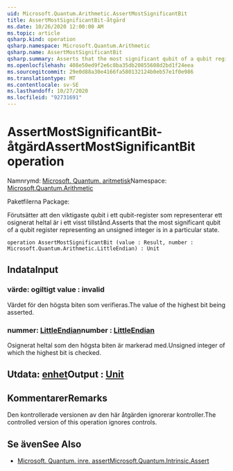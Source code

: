 ```yaml
---
uid: Microsoft.Quantum.Arithmetic.AssertMostSignificantBit
title: AssertMostSignificantBit-åtgärd
ms.date: 10/26/2020 12:00:00 AM
ms.topic: article
qsharp.kind: operation
qsharp.namespace: Microsoft.Quantum.Arithmetic
qsharp.name: AssertMostSignificantBit
qsharp.summary: Asserts that the most significant qubit of a qubit register representing an unsigned integer is in a particular state.
ms.openlocfilehash: 408e50ed9f2e6c8ba35db20855608d2bd1f24eea
ms.sourcegitcommit: 29e0d88a30e4166fa580132124b0eb57e1f0e986
ms.translationtype: MT
ms.contentlocale: sv-SE
ms.lasthandoff: 10/27/2020
ms.locfileid: "92731691"
---
```

# <a name="assertmostsignificantbit-operation"></a><span data-ttu-id="6b1b5-102">AssertMostSignificantBit-åtgärd</span><span class="sxs-lookup"><span data-stu-id="6b1b5-102">AssertMostSignificantBit operation</span></span>

<span data-ttu-id="6b1b5-103">Namnrymd: [Microsoft. Quantum. aritmetisk](xref:Microsoft.Quantum.Arithmetic)</span><span class="sxs-lookup"><span data-stu-id="6b1b5-103">Namespace: [Microsoft.Quantum.Arithmetic](xref:Microsoft.Quantum.Arithmetic)</span></span>

<span data-ttu-id="6b1b5-104">Paketfilerna [](https://nuget.org/packages/)</span><span class="sxs-lookup"><span data-stu-id="6b1b5-104">Package: [](https://nuget.org/packages/)</span></span>


<span data-ttu-id="6b1b5-105">Förutsätter att den viktigaste qubit i ett qubit-register som representerar ett osignerat heltal är i ett visst tillstånd.</span><span class="sxs-lookup"><span data-stu-id="6b1b5-105">Asserts that the most significant qubit of a qubit register representing an unsigned integer is in a particular state.</span></span>

```qsharp
operation AssertMostSignificantBit (value : Result, number : Microsoft.Quantum.Arithmetic.LittleEndian) : Unit
```


## <a name="input"></a><span data-ttu-id="6b1b5-106">Indata</span><span class="sxs-lookup"><span data-stu-id="6b1b5-106">Input</span></span>

### <a name="value--__invalidresult__"></a><span data-ttu-id="6b1b5-107">värde: __ogiltigt <Result>__</span><span class="sxs-lookup"><span data-stu-id="6b1b5-107">value : __invalid<Result>__</span></span>

<span data-ttu-id="6b1b5-108">Värdet för den högsta biten som verifieras.</span><span class="sxs-lookup"><span data-stu-id="6b1b5-108">The value of the highest bit being asserted.</span></span>


### <a name="number--littleendian"></a><span data-ttu-id="6b1b5-109">nummer: [LittleEndian](xref:Microsoft.Quantum.Arithmetic.LittleEndian)</span><span class="sxs-lookup"><span data-stu-id="6b1b5-109">number : [LittleEndian](xref:Microsoft.Quantum.Arithmetic.LittleEndian)</span></span>

<span data-ttu-id="6b1b5-110">Osignerat heltal som den högsta biten är markerad med.</span><span class="sxs-lookup"><span data-stu-id="6b1b5-110">Unsigned integer of which the highest bit is checked.</span></span>



## <a name="output--unit"></a><span data-ttu-id="6b1b5-111">Utdata: [enhet](xref:microsoft.quantum.lang-ref.unit)</span><span class="sxs-lookup"><span data-stu-id="6b1b5-111">Output : [Unit](xref:microsoft.quantum.lang-ref.unit)</span></span>



## <a name="remarks"></a><span data-ttu-id="6b1b5-112">Kommentarer</span><span class="sxs-lookup"><span data-stu-id="6b1b5-112">Remarks</span></span>

<span data-ttu-id="6b1b5-113">Den kontrollerade versionen av den här åtgärden ignorerar kontroller.</span><span class="sxs-lookup"><span data-stu-id="6b1b5-113">The controlled version of this operation ignores controls.</span></span>

## <a name="see-also"></a><span data-ttu-id="6b1b5-114">Se även</span><span class="sxs-lookup"><span data-stu-id="6b1b5-114">See Also</span></span>

- [<span data-ttu-id="6b1b5-115">Microsoft. Quantum. inre. assert</span><span class="sxs-lookup"><span data-stu-id="6b1b5-115">Microsoft.Quantum.Intrinsic.Assert</span></span>](xref:Microsoft.Quantum.Intrinsic.Assert)